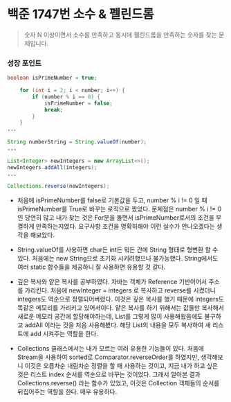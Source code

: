 # 백준 1747번 소수 & 펠린드롬
> 숫자 N 이상이면서 소수를 만족하고 동시에 펠린드롬을 만족하는 숫자를 찾는 문제입니다.

### 성장 포인트

```java
boolean isPrimeNumber = true;

    for (int i = 2; i < number; i++) {
        if (number % i == 0) {
            isPrimeNumber = false;
            break;
        }
    }
...
   
String numberString = String.valueOf(number);
...

List<Integer> newIntegers = new ArrayList<>();
newIntegers.addAll(integers);
...

Collections.reverse(newIntegers);

```
* 처음에 isPrimeNumber를 false로 기본값을 두고, number % i != 0 일 때 isPrimeNumber를 True로 바꾸는 로직으로 짰었다. 문제점은 number % i != 0 인 당연히 많고 내가 찾는 것은 For문을 돌면서 isPrimeNumber로서의 조건을 무결하게 만족하는지였다. 요구사항 조건을 명확히해야 이런 실수가 안나오겠다는 생각을 해보았다.

* String.valueOf를 사용하면 char든 int든 뭐든 간에 String 형태로 형변환 할 수 있다. 처음에는 new String으로 초기화 시키려했으나 불가능했다. String에서도 여러 static 함수들을 제공하니 잘 사용하면 유용할 것 같다.

* 깊은 복사와 얕은 복사를 공부하였다. 자바는 객체가 Reference 기반이어서 주소를 가리킨다. 처음에 newInteger = integers 로 복사하고 reverse를 시켰더니 integers도 역순으로 정렬되어버렸다. 이것은 깊은 복사를 했기 때문에 integers도 똑같은 메모리를 가리키고 있어서이다. 얕은 복사를 하기 위해서는 값들만 복사해서 새로운 메모리 공간에 할당해야하는데, List를 그렇게 많이 사용해왔음에도 불구하고 addAll 이라는 것을 처음 사용해봤다. 해당 List의 내용을 모두 복사하여 새 리스트에 add 시켜주는 역할을 한다.

* Collections 클래스에서는 내가 모르는 여러 유용한 기능들이 있다. 처음에 Stream을 사용하여 sorted로 Comparator.reverseOrder를 하였지만, 생각해보니 이것은 오름차순 내림차순 정렬을 할 때 사용하는 것이고, 지금 내가 하고 싶은 것은 리스트 index 순서를 역순으로 바꾸는 것이었다. 그래서 알아본 결과 Collections.reverse() 라는 함수가 있었고, 이것은 Collection 객체들의 순서를 뒤집어주는 역할을 한다. 매우 유용하다.  
